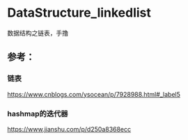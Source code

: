 # DataStructure_linkedlist
数据结构之链表，手撸

## 参考：

### 链表
https://www.cnblogs.com/ysocean/p/7928988.html#_label5

### hashmap的迭代器
https://www.jianshu.com/p/d250a8368ecc
